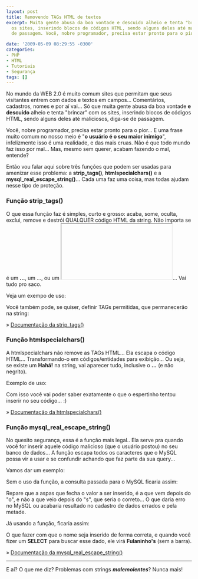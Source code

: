 ```yaml
---
layout: post
title: Removendo TAGs HTML de textos
excerpt: Muita gente abusa da boa vontade e descuido alheio e tenta "brincar" com
  os sites, inserindo blocos de códigos HTML, sendo alguns deles até maliciosos, diga-se
  de passagem. Você, nobre programador, precisa estar pronto para o pior.

date: '2009-05-09 08:29:55 -0300'
categories:
- PHP
- HTML
- Tutoriais
- Segurança
tags: []
---
```

No mundo da WEB 2.0 é muito comum sites que permitam que seus visitantes entrem com dados e textos em campos... Comentários, cadastros, nomes e por aí vai... Só que muita gente abusa da boa vontade <strong>e descuido</strong> alheio e tenta "brincar" com os sites, inserindo blocos de códigos HTML, sendo alguns deles até maliciosos, diga-se de passagem.

Você, nobre programador, precisa estar pronto para o pior... E uma frase muito comum no nosso meio é "<strong>o usuário é o seu maior inimigo</strong>", infelizmente isso é uma realidade, e das mais cruas. Não é que todo mundo faz isso por mal... Mas, mesmo sem querer, acabam fazendo o mal, entende?

Então vou falar aqui sobre três funções que podem ser usadas para amenizar esse problema: a <strong>strip_tags()</strong>, <strong>htmlspecialchars()</strong> e a <strong>mysql_real_escape_string()</strong>... Cada uma faz uma coisa, mas todas ajudam nesse tipo de proteção.

<h3>Função strip_tags()</h3>
O que essa função faz é simples, curto e grosso: acaba, some, oculta, exclui, remove e destrói QUALQUER código HTML da string. Não importa se é um <span style="color: #888888;"><strong><b></strong><span style="color: #000000;">...</span><strong></b></strong></span>, um <span style="color: #888888;"><strong><a></strong></span>...<span style="color: #888888;"><strong></a></strong></span>, ou um <span style="color: #888888;"><strong><iframe></iframe></strong></span>... Vai tudo pro saco.

Veja um exempo de uso:


<div data-gist-id="832b156cded3fc8bf7c6" data-gist-show-loading="false"></div>

Você também pode, se quiser, definir TAGs permitidas, que permanecerão na string:


<div data-gist-id="29e62ebb3a5ae2a1e2f8" data-gist-show-loading="false"></div>

» [Documentação da strip_tags()](http://www.php.net/manual/pt_BR/function.strip-tags.php)

<h3>Função htmlspecialchars()</h3>
A htmlspecialchars não remove as TAGs HTML... Ela escapa o código HTML... Transformando-o em códigos/entidades para exibição... Ou seja, se existe um <span style="color: #888888;"><strong><b></strong></span>Hahá!<span style="color: #888888;"><strong></b></strong></span> na string, vai aparecer tudo, inclusive o <span style="color: #888888;"><strong><b></strong><span style="color: #000000;">...</span><strong></b></strong></span> (e não negrito).

Exemplo de uso:


<div data-gist-id="0a98e63d60b2cbdb72fa" data-gist-show-loading="false"></div>

Com isso você vai poder saber exatamente o que o espertinho tentou inserir no seu código... :)

» [Documentação da htmlspecialchars()](http://www.php.net/manual/pt_BR/function.htmlspecialchars.php)

<h3>Função mysql_real_escape_string()</h3>
No quesito segurança, essa é a função mais legal.. Ela serve pra quando você for inserir aquele código malicioso (que o usuário postou) no seu banco de dados... A função escapa todos os caracteres que o MySQL possa vir a usar e se confundir achando que faz parte da sua query...

Vamos dar um exemplo:


<div data-gist-id="5e82c2c61f7bb60f9130" data-gist-show-loading="false"></div>

Sem o uso da função, a consulta passada para o MySQL ficaria assim:


<div data-gist-id="474eace1cb365c2a8e45" data-gist-show-loading="false"></div>

Repare que a aspas que fecha o valor a ser inserido, é a que vem depois do "o", e não a que veio depois do "s", que seria o correto... O que daria erro no MySQL ou acabaria resultado no cadastro de dados errados e pela metade.

Já usando a função, ficaria assim:


<div data-gist-id="b6f3ba83159f8970f42f" data-gist-show-loading="false"></div>

O que fazer com que o nome seja inserido de forma correta, e quando você fizer um <strong>SELECT</strong> para buscar esse dado, ele virá <strong>Fulaninho's</strong> (sem a barra).

» [Documentação da mysql_real_escape_string()](http://www.php.net/manual/pt_BR/function.mysql-real-escape-string.php)

---

E aí? O que me diz? Problemas com strings <em><strong>malemolentes</strong></em>? Nunca mais!

